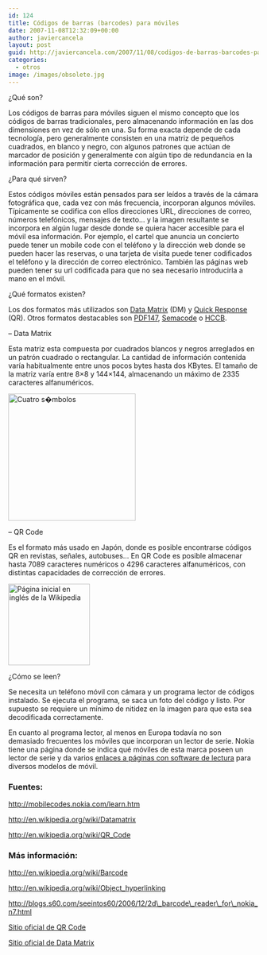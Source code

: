```yaml
---
id: 124
title: Códigos de barras (barcodes) para móviles
date: 2007-11-08T12:32:09+00:00
author: javiercancela
layout: post
guid: http://javiercancela.com/2007/11/08/codigos-de-barras-barcodes-para-moviles/
categories:
  - otros
image: /images/obsolete.jpg
---
```

¿Qué son?

Los códigos de barras para móviles siguen el mismo concepto que los códigos de barras tradicionales, pero almacenando información en las dos dimensiones en vez de sólo en una. Su forma exacta depende de cada tecnología, pero generalmente consisten en una matriz de pequeños cuadrados, en blanco y negro, con algunos patrones que actúan de marcador de posición y generalmente con algún tipo de redundancia en la información para permitir cierta corrección de errores.

¿Para qué sirven?

Estos códigos móviles están pensados para ser leídos a través de la cámara fotográfica que, cada vez con más frecuencia, incorporan algunos móviles. Típicamente se codifica con ellos direcciones URL, direcciones de correo, números telefónicos, mensajes de texto&#8230; y la imagen resultante se incorpora en algún lugar desde donde se quiera hacer accesible para el móvil esa información. Por ejemplo, el cartel que anuncia un concierto puede tener un mobile code con el teléfono y la dirección web donde se pueden hacer las reservas, o una tarjeta de visita puede tener codificados el teléfono y la dirección de correo electrónico. También las páginas web pueden tener su url codificada para que no sea necesario introducirla a mano en el móvil.

¿Qué formatos existen?

Los dos formatos más utilizados son [Data Matrix](http://en.wikipedia.org/wiki/Datamatrix "Data Matrix") (DM) y [Quick Response](http://en.wikipedia.org/wiki/QR_Code "QR Code") (QR). Otros formatos destacables son [PDF147](http://en.wikipedia.org/wiki/PDF417 "PDF147"), [Semacode](http://en.wikipedia.org/wiki/Semacode "Semacode") o [HCCB](http://en.wikipedia.org/wiki/High_Capacity_Color_Barcode "High Capacity Color Barcode").
  
&#8211; Data Matrix
  
Esta matriz esta compuesta por cuadrados blancos y negros arreglados en un patrón cuadrado o rectangular. La cantidad de información contenida varía habitualmente entre unos pocos bytes hasta dos KBytes. El tamaño de la matriz varía entre 8&#215;8 y 144&#215;144, almacenando un máximo de 2335 caracteres alfanuméricos.

<img src="http://upload.wikimedia.org/wikipedia/en/8/8b/Matrix-36.PNG" alt="Cuatro s�mbolos" height="256" width="256" />

&#8211; QR Code
  
Es el formato más usado en Japón, donde es posible encontrarse códigos QR en revistas, señales, autobuses&#8230; En QR Code es posible almacenar hasta 7089 caracteres numéricos o 4296 caracteres alfanuméricos, con distintas capacidades de corrección de errores.

<img src="http://upload.wikimedia.org/wikipedia/commons/a/a8/WikiQR.png" alt="Página inicial en inglés de la Wikipedia" height="164" width="164" />

¿Cómo se leen?

Se necesita un teléfono móvil con cámara y un programa lector de códigos instalado. Se ejecuta el programa, se saca un foto del código y listo. Por supuesto se requiere un mínimo de nitidez en la imagen para que esta sea decodificada correctamente.

En cuanto al programa lector, al menos en Europa todavía no son demasiado frecuentes los móviles que incorporan un lector de serie. Nokia tiene una página donde se indica qué móviles de esta marca poseen un lector de serie y da varios [enlaces a páginas con software de lectura](http://mobilecodes.nokia.com/scan.htm "Scan and decode mobile codes") para diversos modelos de móvil.

### Fuentes:
  
http://mobilecodes.nokia.com/learn.htm
  
http://en.wikipedia.org/wiki/Datamatrix
  
http://en.wikipedia.org/wiki/QR_Code

### Más información:
  
http://en.wikipedia.org/wiki/Barcode
  
http://en.wikipedia.org/wiki/Object_hyperlinking
  
http://blogs.s60.com/seeintos60/2006/12/2d\_barcode\_reader\_for\_nokia_n7.html
  
[Sitio oficial de QR Code](http://www.qrcode.com/ "QRCode.com")
  
[Sitio oficial de Data Matrix](http://www.acuitycimatrix.com/Knowledge.html "Sitio oficial de Data Matrix")